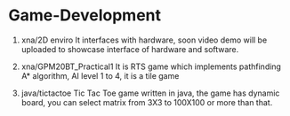 # Game-Development
1. xna/2D enviro
  It interfaces with hardware, soon video demo will be uploaded to showcase interface of hardware and software.
  
2. xna/GPM20BT_Practical1
  It is RTS game which implements pathfinding A* algorithm, AI level 1 to 4, it is a tile game
  
3. java/tictactoe
  Tic Tac Toe game written in java, the game has dynamic board, you can select matrix from 3X3 to 100X100 or more than that.

